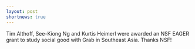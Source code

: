 ```yaml
---
layout: post
shortnews: true
---
```



Tim Althoff, See-Kiong Ng and Kurtis Heimerl were awarded an NSF EAGER grant to study social good with Grab in Southeast Asia. Thanks NSF! 